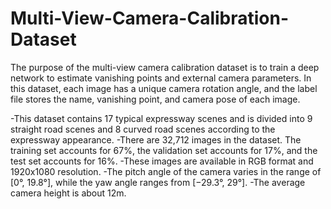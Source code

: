 # Multi-View-Camera-Calibration-Dataset
The purpose of the multi-view camera calibration dataset is to train a deep network to estimate vanishing points and external camera parameters. In this dataset, each image has a unique camera rotation angle, and the label file stores the name, vanishing point, and camera pose of each image.

-This dataset contains 17 typical expressway scenes and is divided into 9 straight road scenes and 8 curved road scenes according to the expressway appearance.
-There are 32,712 images in the dataset. The training set accounts for 67%, the validation set accounts for 17%, and the test set accounts for 16%.
-These images are available in RGB format and 1920x1080 resolution.
-The pitch angle of the camera varies in the range of [0°, 19.8°], while the yaw angle ranges from [−29.3°, 29°].
-The average camera height is about 12m.
